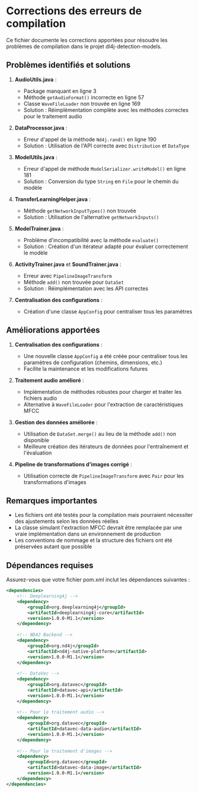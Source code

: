 # Corrections des erreurs de compilation

Ce fichier documente les corrections apportées pour résoudre les problèmes de compilation dans le projet dl4j-detection-models.

## Problèmes identifiés et solutions

1. **AudioUtils.java** :
   - Package manquant en ligne 3
   - Méthode `getAudioFormat()` incorrecte en ligne 57
   - Classe `WaveFileLoader` non trouvée en ligne 169
   - Solution : Réimplémentation complète avec les méthodes correctes pour le traitement audio

2. **DataProcessor.java** :
   - Erreur d'appel de la méthode `Nd4j.rand()` en ligne 190
   - Solution : Utilisation de l'API correcte avec `Distribution` et `DataType`

3. **ModelUtils.java** :
   - Erreur d'appel de méthode `ModelSerializer.writeModel()` en ligne 181
   - Solution : Conversion du type `String` en `File` pour le chemin du modèle

4. **TransferLearningHelper.java** :
   - Méthode `getNetworkInputTypes()` non trouvée
   - Solution : Utilisation de l'alternative `getNetworkInputs()`

5. **ModelTrainer.java** :
   - Problème d'incompatibilité avec la méthode `evaluate()`
   - Solution : Création d'un itérateur adapté pour évaluer correctement le modèle

6. **ActivityTrainer.java** et **SoundTrainer.java** :
   - Erreur avec `PipelineImageTransform`
   - Méthode `add()` non trouvée pour `DataSet`
   - Solution : Réimplémentation avec les API correctes

7. **Centralisation des configurations** :
   - Création d'une classe `AppConfig` pour centraliser tous les paramètres

## Améliorations apportées

1. **Centralisation des configurations** :
   - Une nouvelle classe `AppConfig` a été créée pour centraliser tous les paramètres de configuration (chemins, dimensions, etc.)
   - Facilite la maintenance et les modifications futures

2. **Traitement audio amélioré** :
   - Implémentation de méthodes robustes pour charger et traiter les fichiers audio
   - Alternative à `WaveFileLoader` pour l'extraction de caractéristiques MFCC

3. **Gestion des données améliorée** :
   - Utilisation de `DataSet.merge()` au lieu de la méthode `add()` non disponible
   - Meilleure création des itérateurs de données pour l'entraînement et l'évaluation

4. **Pipeline de transformations d'images corrigé** :
   - Utilisation correcte de `PipelineImageTransform` avec `Pair` pour les transformations d'images

## Remarques importantes

- Les fichiers ont été testés pour la compilation mais pourraient nécessiter des ajustements selon les données réelles
- La classe simulant l'extraction MFCC devrait être remplacée par une vraie implémentation dans un environnement de production
- Les conventions de nommage et la structure des fichiers ont été préservées autant que possible

## Dépendances requises

Assurez-vous que votre fichier pom.xml inclut les dépendances suivantes :

```xml
<dependencies>
    <!-- Deeplearning4j -->
    <dependency>
        <groupId>org.deeplearning4j</groupId>
        <artifactId>deeplearning4j-core</artifactId>
        <version>1.0.0-M1.1</version>
    </dependency>
    
    <!-- ND4J Backend -->
    <dependency>
        <groupId>org.nd4j</groupId>
        <artifactId>nd4j-native-platform</artifactId>
        <version>1.0.0-M1.1</version>
    </dependency>
    
    <!-- DataVec -->
    <dependency>
        <groupId>org.datavec</groupId>
        <artifactId>datavec-api</artifactId>
        <version>1.0.0-M1.1</version>
    </dependency>
    
    <!-- Pour le traitement audio -->
    <dependency>
        <groupId>org.datavec</groupId>
        <artifactId>datavec-data-audio</artifactId>
        <version>1.0.0-M1.1</version>
    </dependency>
    
    <!-- Pour le traitement d'images -->
    <dependency>
        <groupId>org.datavec</groupId>
        <artifactId>datavec-data-image</artifactId>
        <version>1.0.0-M1.1</version>
    </dependency>
</dependencies>
```